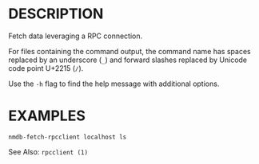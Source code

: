 DESCRIPTION
===========

Fetch data leveraging a RPC connection.

For files containing the command output, the command name has spaces replaced
by an underscore (`_`) and forward slashes replaced by Unicode code point
U+2215 (`∕`).

Use the `-h` flag to find the help message with additional options.

EXAMPLES 
======== 
``` 
nmdb-fetch-rpcclient localhost ls 
```

See Also: `rpcclient (1)`
